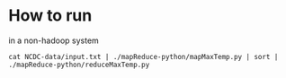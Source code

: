 # How to run
 in a non-hadoop system
 
`cat NCDC-data/input.txt | ./mapReduce-python/mapMaxTemp.py | sort | ./mapReduce-python/reduceMaxTemp.py`